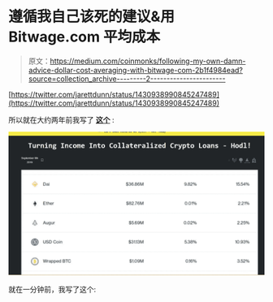 # 遵循我自己该死的建议&用 Bitwage.com 平均成本

> 原文：<https://medium.com/coinmonks/following-my-own-damn-advice-dollar-cost-averaging-with-bitwage-com-2b1f4984ead?source=collection_archive---------2----------------------->

[https://twitter.com/jarettdunn/status/1430938990845247489](https://twitter.com/jarettdunn/status/1430938990845247489)

所以就在大约两年前我写了 [**这个**](https://hackernoon.com/turning-income-into-collateralized-crypto-loans-hodl-pflrr2bzq) :

![](img/f8001328d76ea3c0f638c8c7372b85e5.png)

就在一分钟前，我写了这个:
